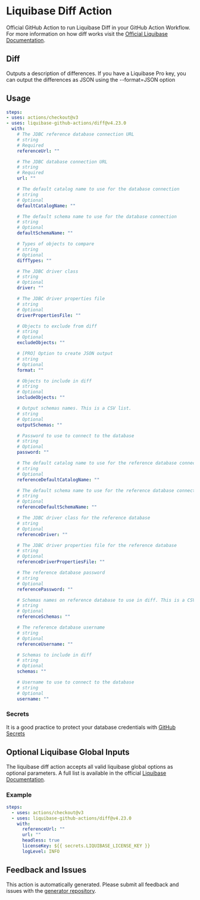 # Liquibase Diff Action
Official GitHub Action to run Liquibase Diff in your GitHub Action Workflow. For more information on how diff works visit the [Official Liquibase Documentation](https://docs.liquibase.com/commands/home.html).
## Diff
Outputs a description of differences.  If you have a Liquibase Pro key, you can output the differences as JSON using the --format=JSON option
## Usage
```yaml
steps:
- uses: actions/checkout@v3
- uses: liquibase-github-actions/diff@v4.23.0
  with:
    # The JDBC reference database connection URL
    # string
    # Required
    referenceUrl: ""

    # The JDBC database connection URL
    # string
    # Required
    url: ""

    # The default catalog name to use for the database connection
    # string
    # Optional
    defaultCatalogName: ""

    # The default schema name to use for the database connection
    # string
    # Optional
    defaultSchemaName: ""

    # Types of objects to compare
    # string
    # Optional
    diffTypes: ""

    # The JDBC driver class
    # string
    # Optional
    driver: ""

    # The JDBC driver properties file
    # string
    # Optional
    driverPropertiesFile: ""

    # Objects to exclude from diff
    # string
    # Optional
    excludeObjects: ""

    # [PRO] Option to create JSON output
    # string
    # Optional
    format: ""

    # Objects to include in diff
    # string
    # Optional
    includeObjects: ""

    # Output schemas names. This is a CSV list.
    # string
    # Optional
    outputSchemas: ""

    # Password to use to connect to the database
    # string
    # Optional
    password: ""

    # The default catalog name to use for the reference database connection
    # string
    # Optional
    referenceDefaultCatalogName: ""

    # The default schema name to use for the reference database connection
    # string
    # Optional
    referenceDefaultSchemaName: ""

    # The JDBC driver class for the reference database
    # string
    # Optional
    referenceDriver: ""

    # The JDBC driver properties file for the reference database
    # string
    # Optional
    referenceDriverPropertiesFile: ""

    # The reference database password
    # string
    # Optional
    referencePassword: ""

    # Schemas names on reference database to use in diff. This is a CSV list.
    # string
    # Optional
    referenceSchemas: ""

    # The reference database username
    # string
    # Optional
    referenceUsername: ""

    # Schemas to include in diff
    # string
    # Optional
    schemas: ""

    # Username to use to connect to the database
    # string
    # Optional
    username: ""

```

### Secrets
It is a good practice to protect your database credentials with [GitHub Secrets](https://docs.github.com/en/actions/security-guides/encrypted-secrets)

## Optional Liquibase Global Inputs
The liquibase diff action accepts all valid liquibase global options as optional parameters. A full list is available in the official [Liquibase Documentation](https://docs.liquibase.com/parameters/command-parameters.html).

### Example
```yaml
steps:
  - uses: actions/checkout@v3
  - uses: liquibase-github-actions/diff@v4.23.0
    with:
      referenceUrl: ""
      url: ""
      headless: true
      licenseKey: ${{ secrets.LIQUIBASE_LICENSE_KEY }}
      logLevel: INFO
```

## Feedback and Issues
This action is automatically generated. Please submit all feedback and issues with the [generator repository](https://github.com/liquibase/github-action-generator/issues).
